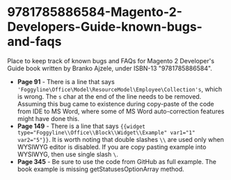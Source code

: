 # 9781785886584-Magento-2-Developers-Guide-known-bugs-and-faqs
Place to keep track of known bugs and FAQs for Magento 2 Developer's Guide book written by Branko Ajzele, under ISBN-13 "9781785886584".


* **Page 91** - There is a line that says `'Foggyline\Office\Model\ResourceModel\Employee\Collection's`, which is wrong. The `s` char at the end of the line needs to be removed. Assuming this bug came to existence during copy-paste of the code from IDE to MS Word, where some of MS Word auto-correction features might have done this.
* **Page 149** - There is a line that says `{{widget type="Foggyline\\Office\\Block\\Widget\\Example" var1="1" var2="5"}}`. It is worth noting that double slashes `\\` are used only when WYSIWYG editor is disabled. If you are copy pasting example into WYSIWYG, then use single slash `\`.
* **Page 345** - Be sure to use the code from GitHub as full example. The book example is missing getStatusesOptionArray method.
